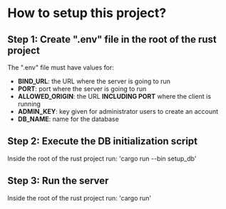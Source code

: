 <h1>How to setup this project?</h1>

<h2>Step 1: Create ".env" file in the root of the rust project</h2>
<p>The ".env" file must have values for:</p>
<ul>
  <li><b>BIND_URL</b>: the URL where the server is going to run</li>
  <li><b>PORT</b>: port where the server is going to run</li>
  <li><b>ALLOWED_ORIGIN</b>: the URL <b>INCLUDING PORT</b> where the client is running</li>
  <li><b>ADMIN_KEY</b>: key given for administrator users to create an account</li>
  <li><b>DB_NAME</b>: name for the database</li>
</ul>

<h2>Step 2: Execute the DB initialization script</h2>
<p>Inside the root of the rust project run: 'cargo run --bin setup_db'</p>

<h2>Step 3: Run the server</h2>
<p>Inside the root of the rust project run: 'cargo run'</p>

